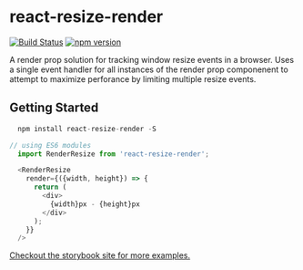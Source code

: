 # react-resize-render

[![Build Status](https://travis-ci.org/sheldonj/react-resize-render.svg?branch=master)](https://travis-ci.org/sheldonj/react-resize-render) [![npm version](https://badge.fury.io/js/react-resize-render.svg)](https://badge.fury.io/js/react-resize-render)

A render prop solution for tracking window resize events in a browser. Uses a single event handler for all instances of the render prop componenent to attempt to maximize perforance by limiting multiple resize events.

## Getting Started

```js
  npm install react-resize-render -S 
```

```js
// using ES6 modules
  import RenderResize from 'react-resize-render';

  <RenderResize
    render={({width, height}) => {
      return (
        <div>
          {width}px - {height}px
        </div>
      );
    }}
  />
```

[Checkout the storybook site for more examples.](https://sheldonj.github.io/react-resize-render/docs/?selectedKind=Welcome&selectedStory=to%20Storybook&full=0&addons=1&stories=1&panelRight=0&addonPanel=storybook%2Factions%2Factions-panel)